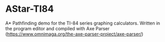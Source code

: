 # AStar-TI84
A* Pathfinding demo for the TI-84 series graphing calculators. Written in the program editor and compiled with Axe Parser (https://www.omnimaga.org/the-axe-parser-project/axe-parser/)
